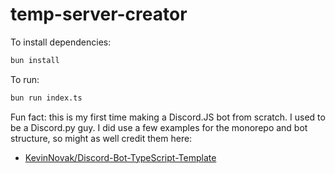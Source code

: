# temp-server-creator

To install dependencies:

```bash
bun install
```

To run:

```bash
bun run index.ts
```

Fun fact: this is my first time making a Discord.JS bot from scratch. I used to be a Discord.py guy. I did use a few examples for the monorepo and bot structure, so might as well credit them here:
- [KevinNovak/Discord-Bot-TypeScript-Template](https://github.com/KevinNovak/Discord-Bot-TypeScript-Template)
